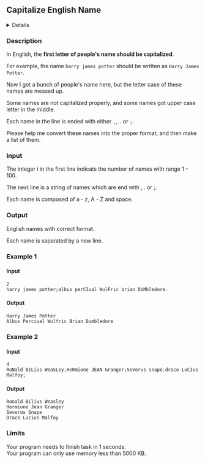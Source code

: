 ## Capitalize English Name
<details>
<summary>Details</summary>

Level: Hard  
Tags: Basic Types, Loop  
Problem ID: [ZNBefHvaxm30](https://ckj.imslab.org/#/problems/ZNBefHvaxm30)  
</details>

### Description
In English, the **first letter of people's name should be capitalized**.

 For example, the name `harry james potter` should be written as `Harry James Potter`. 

Now I got a bunch of people's name here, but the letter case of these names are messed up.

 Some names are not capitalized properly, and some names got upper case letter in the middle. 

Each name in the line is ended with either `,`, `.` or `;`.

Please help me convert these names into the proper format, and then make a list of them.


### Input
The integer i in the first line indicats the number of names with range 1 - 100.
The next line is a string of names which are end with , . or ;.
Each name is composed of a - z, A - Z and space.
### Output
English names with correct format.
Each name is saparated by a new line.

### Example 1
#### Input
```
2
harry james potter;albus perCIval WulFric brian DUMbledore.
```
#### Output
```
Harry James Potter
Albus Percival Wulfric Brian Dumbledore

```

### Example 2
#### Input
```
4
RoNald BILius WeaSLey,HeRmione JEAN Granger;SeVerus snape.draco LuCIus Malfoy;
```
#### Output
```
Ronald Bilius Weasley
Hermione Jean Granger
Severus Snape
Draco Lucius Malfoy

```

### Limits
Your program needs to finish task in 1 seconds.  
Your program can only use memory less than 5000 KB.  
